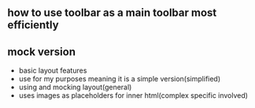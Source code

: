 ## how to use toolbar as a main toolbar most efficiently


## mock version
- basic layout features
- use for my purposes meaning it is a simple version(simplified)
- using and mocking layout(general)
- uses images as placeholders for inner html(complex specific involved)
<!--
- NOTE: this could be used for the general description 4 the application in general(my version) -->
